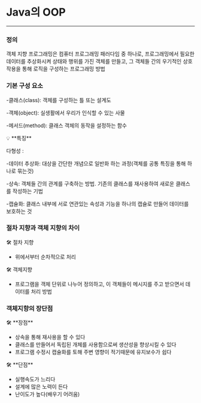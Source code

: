 # Java의 OOP

---

### 정의

객체 지향 프로그래밍은 컴퓨터 프로그래밍 패러다임 중 하나로, 프로그래밍에서 필요한 데이터를 추상화시켜 상태와 행위를 가진 객체를 만들고, 그 객체들 간의 우기적인 상호작용을 통해 로직을 구성하는 프로그래밍 방법

### 기본 구성 요소

-클래스(class): 객체를 구성하는 틀 또는 설계도

-객체(object): 실생활에서 우리가 인식할 수 있는 사물

-메서드(method): 클래스 객체의 동작을 설정하는 함수

<aside>
💡 **특징**

다형성 : 

-데이터 추상화: 대상을 간단한 개념으로 일반화 하는 과정(객체를 공통 특징을 통해 하나로 묶는것)

-상속: 객체들 간의 관계를 구축하는 방법. 기존의 클래스를 재사용하여 새로운 클래스를 작성하는 기법

-캡슐화: 클래스 내부에 서로 연관있는 속성과 기능을 하나의 캡슐로 만들어 데이터를 보호하는 것

</aside>

### 절차 지향과 객체 지향의 차이

<aside>
🛠 절차 지향

- 위에서부터 순차적으로 처리
</aside>

<aside>
🛠 객체지향

- 프로그램을 객체 단위로 나누어 정의하고, 이 객체들이 메시지를 주고 받으면서 데이터를 처리 방법
</aside>

### 객체지향의 장단점

<aside>
🛠 **장점**

- 상속을 통해 재사용을 할 수 있다
- 클래스를 만들어서 독립된 개체를 사용함으로써 생산성을 향상시킬 수 있다
- 프로그램 수정시 캡슐화를 토해 주변 영향이 적기때문에 유지보수가 쉽다
</aside>

<aside>
🛠 **단점**

- 실행속도가 느리다
- 설계에 많은 노력이 든다
- 난이도가 높다(배우기 어려움)
</aside>